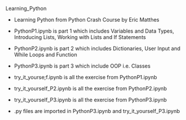 Learning_Python

- Learning Python from Python Crash Course by Eric Matthes

- PythonP1.ipynb is part 1 which includes Variables and Data Types, Introducing Lists, Working with Lists and If Statements

- PythonP2.ipynb is part 2 which includes Dictionaries, User Input and While Loops and Function

- PythonP3.ipynb is part 3 which include OOP i.e. Classes

- try_it_yourse;f.ipynb is all the exercise from PythonP1.ipynb

- try_it_yourself_P2.ipynb is all the exercise from PythonP2.ipynb

- try_it_yourself_P3.ipynb is all the exercise from PythonP3.ipynb

- .py files are imported in PythonP3.ipynb and try_it_yourself_P3.ipynb